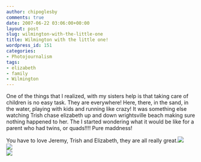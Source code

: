 ```yaml
---
author: chipoglesby
comments: true
date: 2007-06-22 03:06:00+00:00
layout: post
slug: wilmington-with-the-little-one
title: Wilmington with the little one!
wordpress_id: 151
categories:
- Photojournalism
tags:
- elizabeth
- family
- Wilmington
---
```


One of the things that I realized, with my sisters help is that taking care of children is no easy task.  They are everywhere!  Here, there, in the sand, in the water, playing with kids and running like crazy!  It was something else watching Trish chase elizabeth up and down wrightsville beach making sure nothing happened to her.  The I started wondering what it would be like for a parent who had twins, or quads!!!! Pure maddness!  
  
You have to love Jeremy, Trish and Elizabeth, they are all really great.[![](http://bp3.blogger.com/_GlcbreYSTwI/Rns85NeCRnI/AAAAAAAAAFQ/OMlZ27XiS7k/s400/IMG_1497.jpg)](http://bp3.blogger.com/_GlcbreYSTwI/Rns85NeCRnI/AAAAAAAAAFQ/OMlZ27XiS7k/s1600-h/IMG_1497.jpg)  
[![](http://bp3.blogger.com/_GlcbreYSTwI/Rns85NeCRoI/AAAAAAAAAFY/3wlMKPe7aIU/s400/IMG_1504.jpg)](http://bp3.blogger.com/_GlcbreYSTwI/Rns85NeCRoI/AAAAAAAAAFY/3wlMKPe7aIU/s1600-h/IMG_1504.jpg)  
[![](http://bp3.blogger.com/_GlcbreYSTwI/Rns85NeCRpI/AAAAAAAAAFg/aLDH-dB1cP4/s400/IMG_1461.jpg)](http://bp3.blogger.com/_GlcbreYSTwI/Rns85NeCRpI/AAAAAAAAAFg/aLDH-dB1cP4/s1600-h/IMG_1461.jpg)  
[](http://bp2.blogger.com/_GlcbreYSTwI/Rns8b9eCRmI/AAAAAAAAAFI/hqMvxvC4MiU/s1600-h/IMG_1491.jpg)
